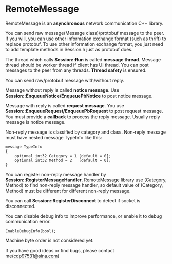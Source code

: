 # RemoteMessage
RemoteMessage is an **asynchronous** network communication C++ library.

You can send raw message(Message class)/protobuf message to the peer.
If you will, you can use other information exchange format (such as thrift) to replace protobuf.
To use other information exchange format, you just need to add template methods in Session.h just as protobuf does.

The thread which calls **Session::Run** is called **message thread**.
Message thread should be worker thread if client has UI thread.
You can post messages to the peer from any threads. **Thread safety** is ensured.

You can send raw/protobuf message with/without reply.

Message without reply is called **notice message**.
Use **Session::EnqueueNotice/EnqueuePbNotice** to post notice message.

Message with reply is called **request message**.
You use **Session::EnqueueRequest/EnqueuePbRequest** to post request message.
You must provide a **callback** to process the reply message. Usually reply message is notice message.

Non-reply message is classified by category and class.
Non-reply message must have nested message TypeInfo like this:

	message TypeInfo
	{
		optional int32 Category = 1 [default = 0];
		optional int32 Method = 2   [default = 0];
	}

You can register non-reply message handler by **Session::RegisterMessageHandler**.
RemoteMessage library use (Category, Method) to find non-reply message handler, so default value of (Category, Method) must be different for different non-reply message.

You can call **Session::RegisterDisconnect** to detect if socket is disconnected.

You can disable debug info to improve performance, or enable it to debug communication error.

    EnableDebugInfo(bool);
    
Machine byte order is not considered yet.

If you have good ideas or find bugs, please contact me(cdp97531@sina.com)
